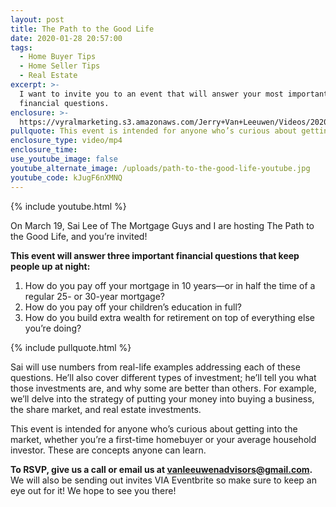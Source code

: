 ```yaml
---
layout: post
title: The Path to the Good Life
date: 2020-01-28 20:57:00
tags:
  - Home Buyer Tips
  - Home Seller Tips
  - Real Estate
excerpt: >-
  I want to invite you to an event that will answer your most important
  financial questions.
enclosure: >-
  https://vyralmarketing.s3.amazonaws.com/Jerry+Van+Leeuwen/Videos/2020/The+Path+to+the+Good+Life.mp4
pullquote: This event is intended for anyone who’s curious about getting into the market.
enclosure_type: video/mp4
enclosure_time:
use_youtube_image: false
youtube_alternate_image: /uploads/path-to-the-good-life-youtube.jpg
youtube_code: kJugF6nXMNQ
---
```


{% include youtube.html %}

On March 19, Sai Lee of The Mortgage Guys and I are hosting The Path to the Good Life, and you’re invited\!

**This event will answer three important financial questions that keep people up at night:**

1. How do you pay off your mortgage in 10 years—or in half the time of a regular 25- or 30-year mortgage?
2. How do you pay off your children’s education in full?&nbsp;
3. How do you build extra wealth for retirement on top of everything else you’re doing?

{% include pullquote.html %}

Sai will use numbers from real-life examples addressing each of these questions. He’ll also cover different types of investment; he’ll tell you what those investments are, and why some are better than others. For example, we’ll delve into the strategy of putting your money into buying a business, the share market, and real estate investments.&nbsp;

This event is intended for anyone who’s curious about getting into the market, whether you’re a first-time homebuyer or your average household investor. These are concepts anyone can learn.&nbsp;

**To RSVP, give us a call or email us at [vanleeuwenadvisors@gmail.com](mailto:vanleeuwenadvisors@gmail.com).** We will also be sending out invites VIA Eventbrite so make sure to keep an eye out for it\! We hope to see you there\!